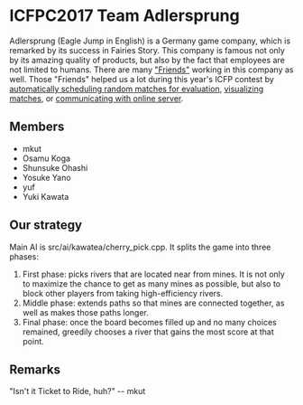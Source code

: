 # ICFPC2017 Team Adlersprung

Adlersprung (Eagle Jump in English) is a Germany game company, which is remarked by its success in Fairies Story.
This company is famous not only by its amazing quality of products, but also by the fact that employees are not limited to humans.
There are many ["Friends"](http://kemono-friends.wikia.com/wiki/Friends) working in this company as well.
Those "Friends" helped us a lot during this year's ICFP contest by
[automatically scheduling random matches for evaluation](https://github.com/osak/ICFPC2017/blob/readme/src/python/fennec/__main__.py),
[visualizing matches](https://github.com/osak/ICFPC2017/tree/readme/alpaca),
or [communicating with online server](https://github.com/osak/ICFPC2017/blob/readme/src/python/serval_cat/__main__.py).

## Members
- mkut
- Osamu Koga
- Shunsuke Ohashi
- Yosuke Yano
- yuf
- Yuki Kawata

## Our strategy
Main AI is src/ai/kawatea/cherry_pick.cpp. It splits the game into three phases:

1. First phase: picks rivers that are located near from mines. It is not only to maximize the chance to get as many
   mines as possible, but also to block other players from taking high-efficiency rivers.
2. Middle phase: extends paths so that mines are connected together, as well as makes those paths longer.
3. Final phase: once the board becomes filled up and no many choices remained, greedily chooses a river that gains the
   most score at that point.
   
## Remarks
"Isn't it Ticket to Ride, huh?" -- mkut


